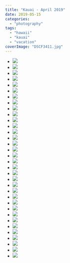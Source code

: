 ```yaml
---
title: "Kauai - April 2019"
date: 2019-05-15
categories: 
  - "photography"
tags: 
  - "hawaii"
  - "kauai"
  - "vacation"
coverImage: "DSCF3411.jpg"
---
```


- ![](images/DSCF3290-1024x813.jpg)
- ![](images/DSCF3298-1024x683.jpg)
- ![](images/DSCF3304-1024x683.jpg)
- ![](images/DSCF3310-1024x683.jpg)
- ![](images/DSCF3311-1024x683.jpg)
- ![](images/DSCF3317-1024x705.jpg)
- ![](images/DSCF3319-1024x823.jpg)
- ![](images/DSCF3325-1024x699.jpg)
- ![](images/DSCF3328-1024x683.jpg)
- ![](images/DSCF3358-1024x683.jpg)
- ![](images/DSCF3364-1024x683.jpg)
- ![](images/DSCF2174-1024x768.jpg)
- ![](images/DSCF2175-1024x768.jpg)
- ![](images/DSCF3366-1024x713.jpg)
- ![](images/DSCF2205-1024x768.jpg)
- ![](images/DSCF2208-1024x768.jpg)
- ![](images/DSCF2210-1024x768.jpg)
- ![](images/DSCF2224-1024x768.jpg)
- ![](images/DSCF2225-970x1024.jpg)
- ![](images/DSCF2226-1024x768.jpg)
- ![](images/DSCF2271-1024x768.jpg)
- ![](images/DSCF2290-1024x768.jpg)
- ![](images/DSCF3375-1024x729.jpg)
- ![](images/DSCF3379-1024x683.jpg)
- ![](images/DSCF3392-1024x683.jpg)
- ![](images/DSCF3394-1024x782.jpg)
- ![](images/DSCF3396-1024x561.jpg)
- ![](images/DSCF3397-1024x803.jpg)
- ![](images/DSCF3401-1024x675.jpg)
- ![](images/DSCF3409-1024x683.jpg)
- ![](images/PANO_20190405_183606.vr_-1024x801.jpg)
- ![](images/00100sPORTRAIT_00100_BURST20190405183107955_COVER-1024x768.jpg)
- ![](images/DSCF3411-1024x846.jpg)
- ![](images/DSCF3418-1024x683.jpg)
